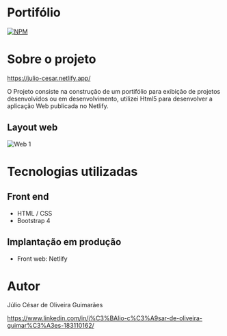 # Portifólio 

[![NPM](https://img.shields.io/npm/l/react)](https://github.com/c3saroliveira/portifolio/blob/main/LICENSE) 

# Sobre o projeto

https://julio-cesar.netlify.app/

O Projeto consiste na construção de um portifólio para exibição de projetos desenvolvidos ou em desenvolvimento, utilizei Html5 para desenvolver a aplicação Web publicada no Netlify.

## Layout web
![Web 1](https://github.com/c3saroliveira/portifolio/blob/main/assets/tela-main.JPG)

# Tecnologias utilizadas

## Front end
- HTML / CSS
- Bootstrap 4

## Implantação em produção
- Front web: Netlify

# Autor

Júlio César de Oliveira Guimarães

https://www.linkedin.com/in/j%C3%BAlio-c%C3%A9sar-de-oliveira-guimar%C3%A3es-183110162/
